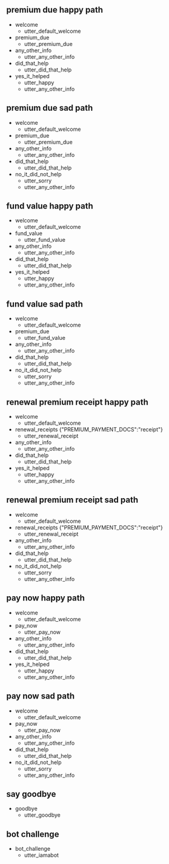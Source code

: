 ## premium due happy path

* welcome
  - utter_default_welcome
* premium_due
  - utter_premium_due
* any_other_info
  - utter_any_other_info
* did_that_help
  - utter_did_that_help
* yes_it_helped
  - utter_happy
  - utter_any_other_info

## premium due sad path

* welcome
  - utter_default_welcome
* premium_due
  - utter_premium_due
* any_other_info
  - utter_any_other_info
* did_that_help
  - utter_did_that_help
* no_it_did_not_help
  - utter_sorry
  - utter_any_other_info

## fund value happy path

* welcome
  - utter_default_welcome
* fund_value
  - utter_fund_value
* any_other_info
  - utter_any_other_info
* did_that_help
  - utter_did_that_help
* yes_it_helped
  - utter_happy
  - utter_any_other_info

## fund value sad path

* welcome
  - utter_default_welcome
* premium_due
  - utter_fund_value
* any_other_info
  - utter_any_other_info
* did_that_help
  - utter_did_that_help
* no_it_did_not_help
  - utter_sorry
  - utter_any_other_info

## renewal premium receipt happy path

* welcome
  - utter_default_welcome
* renewal_receipts {"PREMIUM_PAYMENT_DOCS":"receipt"}
  - utter_renewal_receipt
* any_other_info
  - utter_any_other_info
* did_that_help
  - utter_did_that_help
* yes_it_helped
  - utter_happy
  - utter_any_other_info

## renewal premium receipt sad path

* welcome
  - utter_default_welcome
* renewal_receipts {"PREMIUM_PAYMENT_DOCS":"receipt"}
  - utter_renewal_receipt
* any_other_info
  - utter_any_other_info
* did_that_help
  - utter_did_that_help
* no_it_did_not_help
  - utter_sorry
  - utter_any_other_info

## pay now happy path

* welcome
  - utter_default_welcome
* pay_now
  - utter_pay_now
* any_other_info
  - utter_any_other_info
* did_that_help
  - utter_did_that_help
* yes_it_helped
  - utter_happy
  - utter_any_other_info

## pay now sad path

* welcome
  - utter_default_welcome
* pay_now
  - utter_pay_now
* any_other_info
  - utter_any_other_info
* did_that_help
  - utter_did_that_help
* no_it_did_not_help
  - utter_sorry
  - utter_any_other_info

## say goodbye

* goodbye
  - utter_goodbye

## bot challenge

* bot_challenge
  - utter_iamabot

